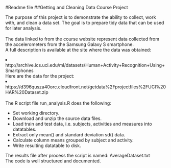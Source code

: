 #Readme file
##Getting and Cleaning Data Course Project

The purpose of this project is to demonstrate the ability to collect, work with, and clean a data set. 
The goal is to prepare tidy data that can be used for later analysis. 
<br><br>
The data linked to from the course website represent data collected from the accelerometers from the Samsung Galaxy S smartphone.
<br>
A full description is available at the site where the data was obtained: 
<li>http://archive.ics.uci.edu/ml/datasets/Human+Activity+Recognition+Using+Smartphones</li>
Here are the data for the project: 
<li>https://d396qusza40orc.cloudfront.net/getdata%2Fprojectfiles%2FUCI%20HAR%20Dataset.zip</li>
<br>
The R script file run_analysis.R does the following:
<ul>
    <li>Set working directory.</li>
    <li>Download and unzip the source data files.</li>
    <li>Load train and test data, i.e. subjects, activities and measures into datatables.</li>
    <li>Extract only mean() and standard deviation sd() data.</li>
    <li>Calculate column means grouped by subject and activity.</li>
    <li>Write resulting datatable to disk.</li>
</ul>
The results file after process the script is named: AverageDataset.txt
<br>
The code is well structured and documented.
<br>
